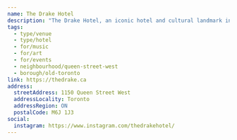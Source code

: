 ```yaml
---
name: The Drake Hotel
description: "The Drake Hotel, an iconic hotel and cultural landmark in Toronto's West Queen West neighbourhood, quickly establishes itself as a cornerstone in the revitalization of the area. With its artfully curated rooms, vibrant dining, and influence on the local music scene, this hotel has earned a reputation as a must-visit destination for those seeking creativity, connection, and the true spirit of Toronto."
tags:
  - type/venue
  - type/hotel
  - for/music
  - for/art
  - for/events
  - neighbourhood/queen-street-west
  - borough/old-toronto
link: https://thedrake.ca
address:
  streetAddress: 1150 Queen Street West
  addressLocality: Toronto
  addressRegion: ON
  postalCode: M6J 1J3
social:
  instagram: https://www.instagram.com/thedrakehotel/
---
```

